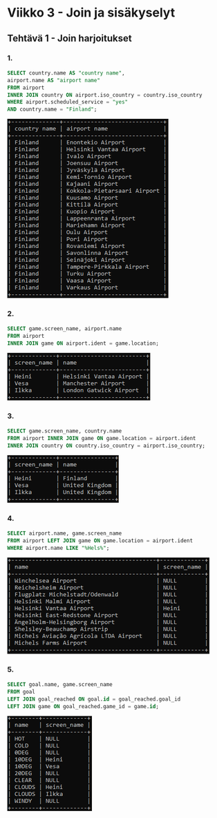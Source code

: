 # Viikko 3 - Join ja sisäkyselyt

## Tehtävä 1 - Join harjoitukset

### 1.

```sql
SELECT country.name AS "country name", 
airport.name AS "airport name" 
FROM airport 
INNER JOIN country ON airport.iso_country = country.iso_country 
WHERE airport.scheduled_service = "yes" 
AND country.name = "Finland";  
```
![](image.png)


### 2.

```sql
SELECT game.screen_name, airport.name 
FROM airport 
INNER JOIN game ON airport.ident = game.location;
```
![](image-1.png)


### 3.

```sql
SELECT game.screen_name, country.name 
FROM airport INNER JOIN game ON game.location = airport.ident 
INNER JOIN country ON country.iso_country = airport.iso_country;
```
![](image-2.png)


### 4.

```sql
SELECT airport.name, game.screen_name 
FROM airport LEFT JOIN game ON game.location = airport.ident 
WHERE airport.name LIKE "%Hels%";
```
![](image-3.png)


### 5.

```sql
SELECT goal.name, game.screen_name 
FROM goal 
LEFT JOIN goal_reached ON goal.id = goal_reached.goal_id 
LEFT JOIN game ON goal_reached.game_id = game.id;
```
![](image-4.png)